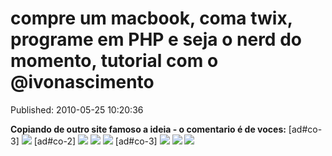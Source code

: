 compre um macbook, coma twix, programe em PHP e seja o nerd do momento, tutorial com o @ivonascimento
=====================================================================================================
Published: 2010-05-25 10:20:36

**Copiando de outro site famoso a ideia - o comentario é de voces:** [ad#co-3] [![](http://ianntech.com.br/wp-content/uploads/2010/05/twix-300x169.jpg)](http://sledge.boo-box.com/list/page/ZG9jZV8jI19iYXJfIyNfdGFnZ2luZy10b29sLXdwXyMjXzM2MDQ2Mg==-56) [ad#co-2] ![](http://ianntech.com.br/wp-content/uploads/2010/05/plus.gif) [![](http://ianntech.com.br/wp-content/uploads/2010/05/MacBook-300x267.jpg)](http://sledge.boo-box.com/list/page/bWFjYm9va18jI19iYXJfIyNfdGFnZ2luZy10b29sLXdwXyMjXzM2MDQ2Mg==-60) ![](http://ianntech.com.br/wp-content/uploads/2010/05/plus.gif) [ad#co-3] ![](http://ianntech.com.br/wp-content/uploads/2010/05/blog_icon-300x246.jpg) ![](http://ianntech.com.br/wp-content/uploads/2010/05/fc_equalto_41709_md.gif) ![](http://ianntech.com.br/wp-content/uploads/2010/05/person_nerd2-223x300.jpg)

